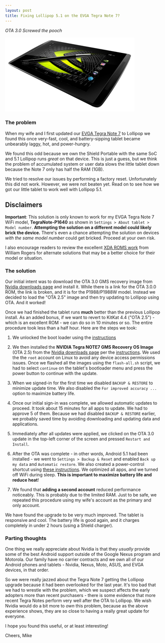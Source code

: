 ```yaml
---
layout: post
title: Fixing Lollipop 5.1 on the EVGA Tegra Note 7?
---
```

*OTA 3.0 Screwed the pooch*

![Tegra Note 7 and stylus pimp for the camera][1]

### The problem
When my wife and I first updated our [EVGA Tegra Note 7][2] to Lollipop we found this once very-fast, cool, and battery-sipping tablet became unbearably laggy, hot, and power-hungry. 

We found this odd because we own the Shield Portable with the same SoC and 5.1 Lollipop runs *great* on that device.  This is just a guess, but we think the problem of accumulated system or user data slows the little tablet down because the Note 7 only has half the RAM (1GB).  

We tried to resolve our issues by performing a factory reset.  Unfortunately this did not work.  However, we were not beaten yet.  Read on to see how we got our little tablet to work well with Lollipop 5.1.

## Disclaimers
**Important**: This solution is only known to work for my EVGA Tegra Note 7 WiFi model, **TegraNote-P1640** as shown in `Settings > About tablet > Model number`.  **Attempting the solution on a different model could likely brick the device.** There's even a chance attempting the solution on devices *with the same model number* could get bricked.  Proceed at your own risk.

I also encourage readers to review the excellent [XDA ROMS work][3] from William Rogers for alternate solutions that may be a better choice for their model or situation.

### The solution
Our initial intent was to download the OTA 3.0 GMS recovery image from [Nvidia downloads page][4] and install it.  While there is a link for the OTA 3.0.0 ROM, the link is broken, and it is for the P1988/P1988W model. Instead we decided to load the "OTA 2.5" image and then try updating to Lollipop using OTA.  And it worked!

Once we had finished the tablet runs **much** better than the previous Lollipop install.  As an added bonus, if we want to revert to  KitKat 4.4 ("OTA 2.5") - which is an excellent ROM - we can do so in 10 minutes or so. The entire procedure took less than a half hour.  Here are the steps we took:

1. We unlocked the boot loader using the [instructions][6]

2. We then installed the **NVIDIA Tegra NOTE7 GMS Recovery OS Image** (OTA 2.5) from the [Nvidia downloads page][5] per the [instructions][6].  We used the the `root` account on Linux to avoid any device access permissions issues.  Once we flashed all the images using the `flash-all.sh` script, we had to select `continue` on the tablet's bootloader menu and press the power button to continue with the update.

3. When we signed-in for the first time we disabled `BACKUP & RESTORE` to minimize update time.  We also disabled the `For improved accuracy ...` option to maximize battery life.

4. Once our initial sign-in was complete, we allowed automatic updates to proceed. It took about 15 minutes for all apps to update. We had to approve 5 of them. Because we had disabled `BACKUP & RESTORE` earlier, we probably saved time by avoiding downloading and updating data and applications.

5. Immediately after all updates were applied, we clicked on the OTA 3.0 update in the top-left corner of the screen and pressed `Restart and Install`.

6. After the OTA was complete - in other words, Android 5.1 had been installed - we went to `Settings > Backup & Reset` and enabled `Back up my data` and `Automatic restore`.  We also created a power-control shortcut using [these instructions][7]. We optimized all apps, and we turned off WiFi during sleep. **This is important to maximize battery life and reduce heat**! 

7. We found that **adding a second account** reduced performance noticeably.  This is probably due to the limited RAM.  Just to be safe, we repeated this procedure using my wife's account as the primary and only account.

We have found the upgrade to be very much improved.  The tablet is responsive and cool. The battery life is good again, and it charges completely in under 2 hours (using a Shield charger).

### Parting thoughts

One thing we really appreciate about Nvidia is that they *usually* provide some of the best Android support outside of the Google Nexus program and Motorola. Our family have no carrier contracts and we own all of our Android phones and tablets - Nvidia, Nexus, Moto, ASUS, and EVGA devices, in that order.

So we were really jazzed about the Tegra Note 7 getting the Lollipop upgrade because it had been overlooked for the last year. It's too bad that we had to wrestle with the problem, which we suspect affects the early adopters more than recent purchasers - there is some evidence that more recent Tegra Notes perform very well after the OTA to Lollipop. We wish Nvidia would do a bit more to *own* this problem, because as the above experience shows, they are so close to having a really great update for everyone.


I hope you found this useful, or at least interesting!

Cheers, Mike

[1]:/images/NVIDIA-Tegra-Note-7-420x240.png
[2]:http://www.nvidia.com/object/evga-tegra-note-tablet.html
[3]:http://forum.xda-developers.com/nvidia-tegra-note-7/general/nvidia-tegra-note-7-apx-images-t3149839
[4]:https://developer.nvidia.com/gameworksdownload
[5]:https://developer.nvidia.com/gameworksdownload
[6]:https://developer.nvidia.com/sites/default/files/akamai/mobile/docs/HowTo-Flash-TN7-Recovery-Image.txt
[7]:http://forum.xda-developers.com/nvidia-tegra-note-7/general/attention-how-to-to-power-control-menu-t3164381
